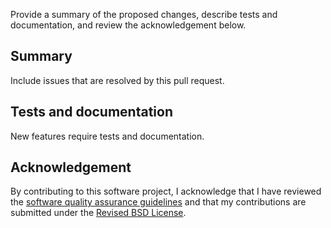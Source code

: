 Provide a summary of the proposed changes, describe tests and documentation, 
and review the acknowledgement below. 
 
## Summary
Include issues that are resolved by this pull request.  

## Tests and documentation
New features require tests and documentation.
 
## Acknowledgement
By contributing to this software project, I acknowledge that I have reviewed the 
[software quality assurance guidelines](https://wntr.readthedocs.io/en/stable/developers.html)
and that my contributions are submitted under the 
[Revised BSD License](https://wntr.readthedocs.io/en/stable/license.html). 
